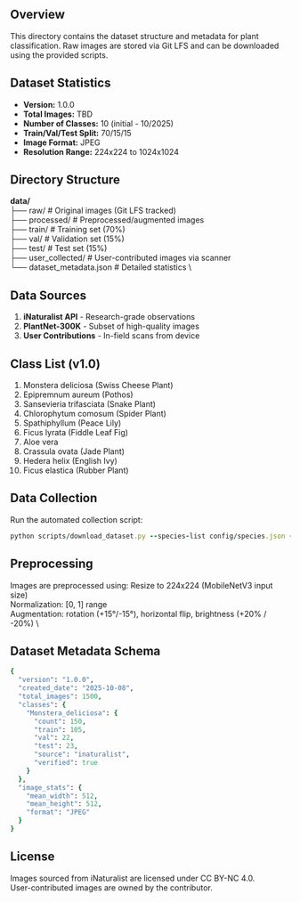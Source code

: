 ## Overview
This directory contains the dataset structure and metadata for plant classification. Raw images are stored via Git LFS and can be downloaded using the provided scripts.

## Dataset Statistics
- **Version:** 1.0.0
- **Total Images:** TBD
- **Number of Classes:** 10 (initial - 10/2025)
- **Train/Val/Test Split:** 70/15/15
- **Image Format:** JPEG
- **Resolution Range:** 224x224 to 1024x1024

## Directory Structure
**data/** \
   ├── raw/              # Original images (Git LFS tracked) \
   ├── processed/        # Preprocessed/augmented images \
   ├── train/            # Training set (70%) \
   ├── val/              # Validation set (15%) \
   ├── test/             # Test set (15%) \
   ├── user_collected/   # User-contributed images via scanner \
   └── dataset_metadata.json  # Detailed statistics \
   
## Data Sources
1. **iNaturalist API** - Research-grade observations
2. **PlantNet-300K** - Subset of high-quality images
3. **User Contributions** - In-field scans from device

## Class List (v1.0)
1. Monstera deliciosa (Swiss Cheese Plant)
2. Epipremnum aureum (Pothos)
3. Sansevieria trifasciata (Snake Plant)
4. Chlorophytum comosum (Spider Plant)
5. Spathiphyllum (Peace Lily)
6. Ficus lyrata (Fiddle Leaf Fig)
7. Aloe vera
8. Crassula ovata (Jade Plant)
9. Hedera helix (English Ivy)
10. Ficus elastica (Rubber Plant)

## Data Collection
Run the automated collection script:  
```Ruby
python scripts/download_dataset.py --species-list config/species.json --images-per-class 100
```

## Preprocessing
Images are preprocessed using:
Resize to 224x224 (MobileNetV3 input size) \
Normalization: [0, 1] range \
Augmentation: rotation (+15°/-15°), horizontal flip, brightness (+20% / -20%) \

## Dataset Metadata Schema
```Ruby
{
  "version": "1.0.0",
  "created_date": "2025-10-08",
  "total_images": 1500,
  "classes": {
    "Monstera_deliciosa": {
      "count": 150,
      "train": 105,
      "val": 22,
      "test": 23,
      "source": "inaturalist",
      "verified": true
    }
  },
  "image_stats": {
    "mean_width": 512,
    "mean_height": 512,
    "format": "JPEG"
  }
}
```

## License
Images sourced from iNaturalist are licensed under CC BY-NC 4.0. \
User-contributed images are owned by the contributor.

